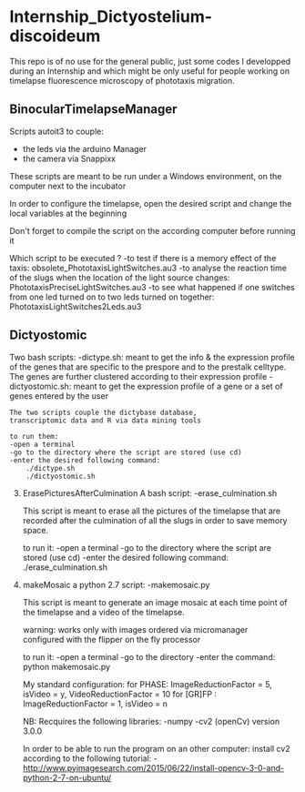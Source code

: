 # Internship_Dictyostelium-discoideum

This repo is of no use for the general public, just some codes I developped during an Internship and
which might be only useful for people working on timelapse fluorescence microscopy of phototaxis migration.

## BinocularTimelapseManager

Scripts autoit3 to couple:

- the leds via the arduino Manager
- the camera via Snappixx

These scripts are meant to be run under a Windows 
environment, on the computer next to the incubator
	
In order to configure the timelapse, open the 
desired script and change the local variables at
the beginning

Don't forget to compile the script on the according
computer before running it

Which script to be executed ?
-to test if there is a memory effect of the taxis: obsolete_PhototaxisLightSwitches.au3
-to analyse the reaction time of the slugs when the location of the light source changes: PhototaxisPreciseLightSwitches.au3
-to see what happened if one switches from one led turned on to two leds turned on together: PhototaxisLightSwitches2Leds.au3

## Dictyostomic

Two bash scripts:
-dictype.sh: 
meant to get the info & the expression profile 
		of the genes that are specific to the prespore 
		and to the prestalk celltype.
		The genes are further clustered according to
		their expression profile
	-dictyostomic.sh:
		meant to get the expression profile of a gene
		or a set of genes entered by the user

	The two scripts couple the dictybase database, 	
	transcriptomic data and R via data mining tools
	 
	to run them:
	-open a terminal
	-go to the directory where the script are stored (use cd)
	-enter the desired following command:
		./dictype.sh
		./dictyostomic.sh
		
3. ErasePicturesAfterCulmination
	A bash script:
	-erase_culmination.sh

	This script is meant to erase all the pictures 
	of the timelapse that are recorded after the culmination
	of all the slugs in order to save memory space.

	to run it:
	-open a terminal
	-go to the directory where the script are stored (use cd)
	-enter the desired following command:
		./erase_culmination.sh

4. makeMosaic
	a python 2.7 script:
	-makemosaic.py

	This script is meant to generate an image mosaic
	at each time point of the timelapse and a video 
	of the timelapse.

	warning: works only with images ordered via micromanager 	 
	configured with the flipper on the fly processor

	to run it:
	-open a terminal
	-go to the directory
	-enter the command:
		python makemosaic.py
	
	My standard configuration:
	for PHASE: ImageReductionFactor = 5, isVideo = y, VideoReductionFactor = 10
	for [GR]FP : ImageReductionFactor = 1, isVideo = n

	NB: Recquires the following libraries:
	-numpy
	-cv2 (openCv) version 3.0.0 

	In order to be able to run the program on an other computer:
	install cv2 according to the following tutorial:
	-http://www.pyimagesearch.com/2015/06/22/install-opencv-3-0-and-python-2-7-on-ubuntu/
		

